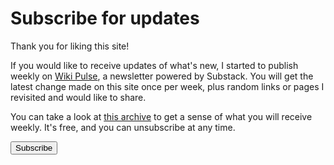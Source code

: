 # Subscribe for updates

Thank you for liking this site!

If you would like to receive updates of what's new, I started to publish weekly
on [Wiki Pulse](https://ethanppl.substack.com/), a newsletter powered by
Substack. You will get the latest change made on this site once per week, plus
random links or pages I revisited and would like to share.

You can take a look at [this archive](https://ethanppl.substack.com/archive) to
get a sense of what you will receive weekly. It's free, and you can unsubscribe
at any time.

<p
  style={{
    margin: "2rem",
    display: "flex",
    justifyContent: "center",
  }}
>
  <a href="https://ethanppl.substack.com/" target="_blank">
    <button class="subscribe-button">
      <span>Subscribe</span>
    </button>
  </a>
</p>
